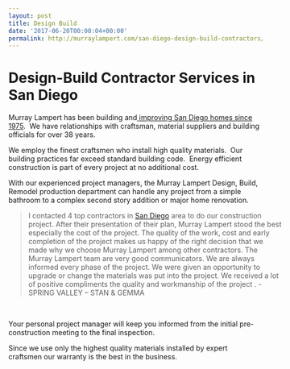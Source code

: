 ```yaml
---
layout: post
title: Design Build
date: '2017-06-20T00:00:04+00:00'
permalink: http://murraylampert.com/san-diego-design-build-contractors/
---
```

<h1 class="mainhead">Design-Build Contractor Services in San Diego</h1>
Murray Lampert has been building and<a title="About Murray Lampert" href="http://www.murraylampert.com/about/"> improving San Diego homes since 1975</a>.  We have relationships with craftsman, material suppliers and building officials for over 38 years.

We employ the finest craftsmen who install high quality materials.  Our building practices far exceed standard building code.  Energy efficient construction is part of every project at no additional cost.

With our experienced project managers, the Murray Lampert Design, Build, Remodel production department can handle any project from a simple bathroom to a complex second story addition or major home renovation.
<blockquote style="width: 100%;">I contacted 4 top contractors in <a href="http://murraylampert.com/">San Diego</a> area to do our construction project. After their presentation of their plan, Murray Lampert stood the best especially the cost of the project. The quality of the work, cost and early completion of the project makes us happy of the right decision that we made why we choose Murray Lampert among other contractors. The Murray Lampert team are very good communicators. We are always informed every phase of the project. We were given an opportunity to upgrade or change the materials was put into the project. We received a lot of positive compliments the quality and workmanship of the project
<span class="author">
. - SPRING VALLEY – STAN &amp; GEMMA
</span></blockquote>
&nbsp;

Your personal project manager will keep you informed from the initial pre-construction meeting to the final inspection.

Since we use only the highest quality materials installed by expert craftsmen our warranty is the best in the business.

